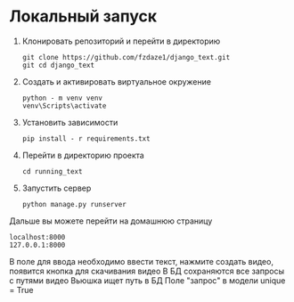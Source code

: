 # Локальный запуск
1) Клонировать репозиторий и перейти в директорию
   ```
   git clone https://github.com/fzdaze1/django_text.git
   git cd django_text
   ```
2) Создать и активировать виртуальное окружение
   ```
   python - m venv venv
   venv\Scripts\activate
   ```
3) Установить зависимости
   ```
   pip install - r requirements.txt
   ```
4) Перейти в директорию проекта
   ```
   cd running_text
   ```
5) Запустить сервер
   ```
   python manage.py runserver
   ```

Дальше вы можете перейти на домашнюю страницу
   ```
   localhost:8000
   127.0.0.1:8000
   ```
В поле для ввода необходимо ввести текст, нажмите создать видео, появится кнопка для скачивания видео
В БД сохраняются все запросы с путями видео
Вьюшка ищет путь в БД
Поле "запрос" в модели unique = True

